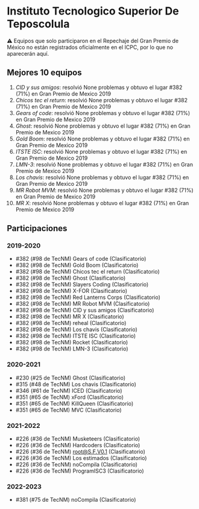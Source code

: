 # Instituto Tecnologico Superior De Teposcolula

:warning: Equipos que solo participaron en el Repechaje del Gran Premio de México no están registrados oficialmente en el ICPC, por lo que no aparecerán aquí.

## Mejores 10 equipos

1. _CID y sus amigos_: resolvió None problemas y obtuvo el lugar #382 (71%) en Gran Premio de Mexico 2019
1. _Chicos tec el return_: resolvió None problemas y obtuvo el lugar #382 (71%) en Gran Premio de Mexico 2019
1. _Gears of code_: resolvió None problemas y obtuvo el lugar #382 (71%) en Gran Premio de Mexico 2019
1. _Ghost_: resolvió None problemas y obtuvo el lugar #382 (71%) en Gran Premio de Mexico 2019
1. _Gold Boom_: resolvió None problemas y obtuvo el lugar #382 (71%) en Gran Premio de Mexico 2019
1. _ITSTE ISC_: resolvió None problemas y obtuvo el lugar #382 (71%) en Gran Premio de Mexico 2019
1. _LMN-3_: resolvió None problemas y obtuvo el lugar #382 (71%) en Gran Premio de Mexico 2019
1. _Los chavis_: resolvió None problemas y obtuvo el lugar #382 (71%) en Gran Premio de Mexico 2019
1. _MR Robot MVM_: resolvió None problemas y obtuvo el lugar #382 (71%) en Gran Premio de Mexico 2019
1. _MR X_: resolvió None problemas y obtuvo el lugar #382 (71%) en Gran Premio de Mexico 2019

## Participaciones

### 2019-2020

- #382 (#98 de TecNM) Gears of code (Clasificatorio)
- #382 (#98 de TecNM) Gold Boom (Clasificatorio)
- #382 (#98 de TecNM) Chicos tec el return (Clasificatorio)
- #382 (#98 de TecNM) Ghost (Clasificatorio)
- #382 (#98 de TecNM) Slayers Coding (Clasificatorio)
- #382 (#98 de TecNM) X-FOR (Clasificatorio)
- #382 (#98 de TecNM) Red Lanterns Corps (Clasificatorio)
- #382 (#98 de TecNM) MR Robot MVM (Clasificatorio)
- #382 (#98 de TecNM) CID y sus amigos (Clasificatorio)
- #382 (#98 de TecNM) MR X (Clasificatorio)
- #382 (#98 de TecNM) reheal (Clasificatorio)
- #382 (#98 de TecNM) Los chavis (Clasificatorio)
- #382 (#98 de TecNM) ITSTE ISC (Clasificatorio)
- #382 (#98 de TecNM) Rocket (Clasificatorio)
- #382 (#98 de TecNM) LMN-3 (Clasificatorio)

### 2020-2021

- #230 (#25 de TecNM) Ghost (Clasificatorio)
- #315 (#48 de TecNM) Los chavis (Clasificatorio)
- #346 (#61 de TecNM) ICED (Clasificatorio)
- #351 (#65 de TecNM) xFord (Clasificatorio)
- #351 (#65 de TecNM) KillQueen (Clasificatorio)
- #351 (#65 de TecNM) MVC (Clasificatorio)

### 2021-2022

- #226 (#36 de TecNM) Musketeers (Clasificatorio)
- #226 (#36 de TecNM) Hardcoders (Clasificatorio)
- #226 (#36 de TecNM) root@S.F.V0.1 (Clasificatorio)
- #226 (#36 de TecNM) Los estimados (Clasificatorio)
- #226 (#36 de TecNM) noCompila (Clasificatorio)
- #226 (#36 de TecNM) ProgramISC3 (Clasificatorio)

### 2022-2023

- #381 (#75 de TecNM) noCompila (Clasificatorio)



